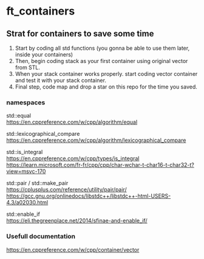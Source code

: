 # ft_containers
  
## Strat for containers to save some time  
  
1. Start by coding all std functions (you gonna be able to use them later, inside your containers)  
2. Then, begin coding stack as your first container using original vector from STL.  
3. When your stack container works properly. start coding vector container and test it with your stack container.  
4. Final step, code map and drop a star on this repo for the time you saved.    
  
### namespaces  
  
std::equal  
https://en.cppreference.com/w/cpp/algorithm/equal  
  
std::lexicographical_compare  
https://en.cppreference.com/w/cpp/algorithm/lexicographical_compare  
  
std::is_integral  
https://en.cppreference.com/w/cpp/types/is_integral  
https://learn.microsoft.com/fr-fr/cpp/cpp/char-wchar-t-char16-t-char32-t?view=msvc-170  
  
std::pair / std::make_pair  
https://cplusplus.com/reference/utility/pair/pair/  
https://gcc.gnu.org/onlinedocs/libstdc++/libstdc++-html-USERS-4.3/a02030.html  
  
std::enable_if  
https://eli.thegreenplace.net/2014/sfinae-and-enable_if/  
  
### Usefull documentation  
https://en.cppreference.com/w/cpp/container/vector  
